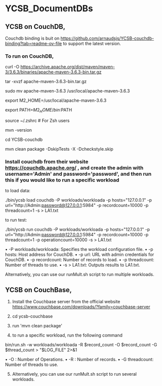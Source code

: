 # YCSB_DocumentDBs

## YCSB on CouchDB,

Couchdb binding is buit on https://github.com/arnaudsjs/YCSB-couchdb-binding?tab=readme-ov-file to support the latest version.

### To run on CouchDB,

curl -O https://archive.apache.org/dist/maven/maven-3/3.6.3/binaries/apache-maven-3.6.3-bin.tar.gz

tar -xvzf apache-maven-3.6.3-bin.tar.gz

sudo mv apache-maven-3.6.3 /usr/local/apache-maven-3.6.3

export M2_HOME=/usr/local/apache-maven-3.6.3

export PATH=$M2_HOME/bin:$PATH

source ~/.zshrc  # For Zsh users

mvn -version 

cd YCSB-couchdb

mvn clean package -DskipTests -X -Dcheckstyle.skip


### Install couchdb from their website https://couchdb.apache.org/ , and create the admin with username='Admin' and password='password', and then run this if you would like to run a specific workload

to load data: 

./bin/ycsb load couchdb -P workloads/workloada -p hosts="127.0.0.1" -p url="http://Admin:password@127.0.0.1:5984" -p recordcount=10000 -p threadcount=1 -s > LA1.txt


to run test: 

./bin/ycsb run couchdb -P workloads/workloada -p hosts="127.0.0.1" -p url="http://Admin:password@127.0.0.1:5984" -p recordcount=10000 -p threadcount=1 -p operationcount=10000 -s > LA1.txt


• -P workloads/workloada: Specifies the workload configuration file. 
• -p hosts: Host address for CouchDB.
• -p url: URL with admin credentials for CouchDB.
• -p recordcount: Number of records to load.
• -p threadcount: Number of threads to use.
• -s > LA1.txt: Outputs results to LA1.txt.


Alternatively, you can use our runMult.sh script to run multiple workloads.

## YCSB on CouchBase,

1. Install the Couchbase server from the official website https://www.couchbase.com/downloads/?family=couchbase-server

2. cd ycsb-couchbase 

3. run 'mvn clean package'

4. to run a specific workload, run the following command 

bin/run.sh -w workloads/workloada -R $record_count -O $record_count -G $thread_count > "$LOG_FILE" 2>&1

• -O : Number of Operations.
• -R : Number of records.
• -G threadcount: Number of threads to use.

5. Alternatively, you can use our runMult.sh script to run several workloads.
